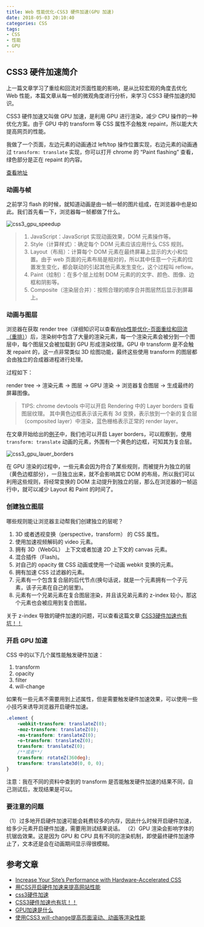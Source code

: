 ```yaml
---
title: Web 性能优化-CSS3 硬件加速(GPU 加速)
date: 2018-05-03 20:10:40
categories: CSS
tags:
- CSS
- 性能
- GPU
---
```


## CSS3 硬件加速简介

上一篇文章学习了重绘和回流对页面性能的影响，是从比较宏观的角度去优化 Web 性能，本篇文章从每一帧的微观角度进行分析，来学习 CSS3 硬件加速的知识。

CSS3 硬件加速又叫做 GPU 加速，是利用 GPU 进行渲染，减少 CPU 操作的一种优化方案。由于 GPU 中的 transform 等 CSS 属性不会触发 repaint，所以能大大提高网页的性能。

我做了一个页面，左边元素的动画通过 left/top 操作位置实现，右边元素的动画通过 `transform: translate` 实现，你可以打开 chrome 的 “Paint flashing” 查看，绿色部分是正在 repaint 的内容。
    
[查看地址](https://lz5z.com/css3_hardware_speedup/)

### 动画与帧

之前学习 flash 的时候，就知道动画是由一帧一帧的图片组成，在浏览器中也是如此。我们首先看一下，浏览器每一帧都做了什么。

<img src="/assets/img/css3_gpu_speedup.png" alt="css3_gpu_speedup" style="max-width: 680px">

<!--more-->

>1. JavaScript：JavaScript 实现动画效果，DOM 元素操作等。
>2. Style（计算样式）：确定每个 DOM 元素应该应用什么 CSS 规则。
>3. Layout（布局）：计算每个 DOM 元素在最终屏幕上显示的大小和位置。由于 web 页面的元素布局是相对的，所以其中任意一个元素的位置发生变化，都会联动的引起其他元素发生变化，这个过程叫 reflow。
>4. Paint（绘制）：在多个层上绘制 DOM 元素的的文字、颜色、图像、边框和阴影等。
>5. Composite（渲染层合并）：按照合理的顺序合并图层然后显示到屏幕上。

### 动画与图层

浏览器在获取 render tree（详细知识可以查看[Web性能优化-页面重绘和回流（重排）](https://lz5z.com/Web%E6%80%A7%E8%83%BD%E4%BC%98%E5%8C%96-%E9%A1%B5%E9%9D%A2%E9%87%8D%E7%BB%98%E5%92%8C%E5%9B%9E%E6%B5%81/)）后，渲染树中包含了大量的渲染元素，每一个渲染元素会被分到一个图层中，每个图层又会被加载到 GPU 形成渲染纹理。GPU 中 transform 是不会触发 repaint 的，这一点非常类似 3D 绘图功能，最终这些使用 transform 的图层都会由独立的合成器进程进行处理。

过程如下：

render tree -> 渲染元素 -> 图层 -> GPU 渲染 -> 浏览器复合图层 -> 生成最终的屏幕图像。

> TIPS: chrome devtools 中可以开启 Rendering 中的 Layer borders 查看图层纹理。
> 其中黄色边框表示该元素有 3d 变换，表示放到一个新的复合层（composited layer）中渲染，蓝色栅格表示正常的 render layer。

在文章开始给出的[例子](https://lz5z.com/css3_hardware_speedup/)中，我们也可以开启 Layer borders，可以观察到，使用 `transform: translate` 动画的元素，外围有一个黄色的边框，可知其为复合层。

<img src="/assets/img/css3_gpu_lauer_borders.png" alt="css3_gpu_lauer_borders">

在 GPU 渲染的过程中，一些元素会因为符合了某些规则，而被提升为独立的层（黄色边框部分），一旦独立出来，就不会影响其它 DOM 的布局，所以我们可以利用这些规则，将经常变换的 DOM 主动提升到独立的层，那么在浏览器的一帧运行中，就可以减少 Layout 和 Paint 的时间了。

### 创建独立图层

哪些规则能让浏览器主动帮我们创建独立的层呢？

1. 3D 或者透视变换（perspective，transform） 的 CSS 属性。
2. 使用加速视频解码的 video 元素。
3. 拥有 3D（WebGL） 上下文或者加速 2D 上下文的 canvas 元素。
4. 混合插件（Flash)。
5. 对自己的 opacity 做 CSS 动画或使用一个动画 webkit 变换的元素。
6. 拥有加速 CSS 过滤器的元素。
7. 元素有一个包含复合层的后代节点(换句话说，就是一个元素拥有一个子元素，该子元素在自己的层里)。
8. 元素有一个兄弟元素在复合图层渲染，并且该兄弟元素的 z-index 较小，那这个元素也会被应用到复合图层。

关于 z-index 导致的硬件加速的问题，可以查看这篇文章 [CSS3硬件加速也有坑！！](http://div.io/topic/1348)

### 开启 GPU 加速

CSS 中的以下几个属性能触发硬件加速：

1. transform
2. opacity
3. filter
4. will-change

如果有一些元素不需要用到上述属性，但是需要触发硬件加速效果，可以使用一些小技巧来诱导浏览器开启硬件加速。

```css
.element {
    -webkit-transform: translateZ(0);
    -moz-transform: translateZ(0);
    -ms-transform: translateZ(0);
    -o-transform: translateZ(0);
    transform: translateZ(0); 
    /**或者**/
    transform: rotateZ(360deg);
    transform: translate3d(0, 0, 0);
}
```

注意：我在不同的资料中查到的 transform 是否能触发硬件加速的结果不同，自己测试后，发现结果是可以。

### 要注意的问题

（1）过多地开启硬件加速可能会耗费较多的内存，因此什么时候开启硬件加速，给多少元素开启硬件加速，需要用测试结果说话。
（2）GPU 渲染会影响字体的抗锯齿效果。这是因为 GPU 和 CPU 具有不同的渲染机制，即使最终硬件加速停止了，文本还是会在动画期间显示得很模糊。


## 参考文章

- [Increase Your Site’s Performance with Hardware-Accelerated CSS](http://blog.teamtreehouse.com/increase-your-sites-performance-with-hardware-accelerated-css)
- [用CSS开启硬件加速来提高网站性能](http://www.cnblogs.com/rubylouvre/p/3471490.html)
- [css3硬件加速](https://www.jianshu.com/p/f8b1d6e598db)
- [CSS3硬件加速也有坑！！](http://div.io/topic/1348)
- [GPU加速是什么](https://aotu.io/notes/2017/04/11/GPU/index.html)
- [使用CSS3 will-change提高页面滚动、动画等渲染性能](http://www.zhangxinxu.com/wordpress/2015/11/css3-will-change-improve-paint/)